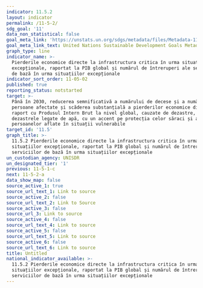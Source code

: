 ```yaml
---
indicator: 11.5.2
layout: indicator
permalink: /11-5-2/
sdg_goal: '11'
data_non_statistical: false
goal_meta_link: 'https://unstats.un.org/sdgs/metadata/files/Metadata-11-05-02.pdf'
goal_meta_link_text: United Nations Sustainable Development Goals Metadata (pdf 2066kB)
graph_type: line
indicator_name: >-
  Pierderile economice directe la infrastructura critica în urma situațiilor
  excepționale, raportat la PIB global și numărul de întreruperi ale serviciilor
  de bază în urma situațiilor excepționale
indicator_sort_order: 11-05-02
published: true
reporting_status: notstarted
target: >-
  Până în 2030, reducerea semnificativă a numărului de decese și a numărului de
  persoane afectate și scăderea substanțială a pierderilor economice directe în
  raport cu Produsul Intern Brut la nivel global, cauzate de dezastre, inclusiv
  dezastrele legate de apă, cu un accent pe protecția celor săraci și a
  persoanelor aflate în situații vulnerabile
target_id: '11.5'
graph_title: >-
  11.5.2 Pierderile economice directe la infrastructura critica în urma
  situațiilor excepționale, raportat la PIB global și numărul de întreruperi ale
  serviciilor de bază în urma situațiilor excepționale
un_custodian_agency: UNISDR
un_designated_tier: '1'
previous: 11-5-1-c
next: 11-5-2-a
data_show_map: false
source_active_1: true
source_url_text_1: Link to source
source_active_2: false
source_url_text_2: Link to Source
source_active_3: false
source_url_3: Link to source
source_active_4: false
source_url_text_4: Link to source
source_active_5: false
source_url_text_5: Link to source
source_active_6: false
source_url_text_6: Link to source
title: Untitled
national_indicator_available: >-
  11.5.2 Pierderile economice directe la infrastructura critica în urma
  situațiilor excepționale, raportat la PIB global și numărul de întreruperi ale
  serviciilor de bază în urma situațiilor excepționale
---
```

